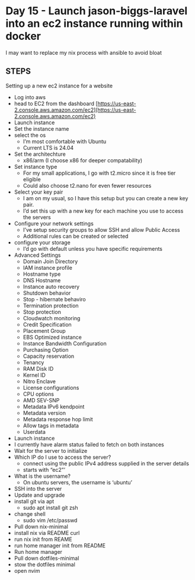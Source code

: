 # Day 15 - Launch jason-biggs-laravel into an ec2 instance running within docker

I may want to replace my nix process with ansible to avoid bloat

## STEPS
Setting up a new ec2 instance for a website
- Log into aws
- head to EC2 from the dashboard
  [https://us-east-2.console.aws.amazon.com/ec2](https://us-east-2.console.aws.amazon.com/ec2)
- Launch instance
- Set the instance name
- select the os
  - I’m most comfortable with Ubuntu
  - Current LTS is 24.04
- Set the architechture
  - x86/arm (I choose x86 for deeper compatability)
- Set instance type
  - For my small applications, I go with t2.micro since it is free tier eligible
  - Could also choose t2.nano for even fewer resources
- Select your key pair
  - I am on my usual, so I have this setup but you can create a new key pair.
  - I’d set this up with a new key for each machine you use to access the servers
- Configure your network settings
  - I’ve setup security groups to allow SSH and allow Public Access
  - Additional rules can be created or selected
- configure your storage
  - I’d go with default unless you have specific requirements
- Advanced Settings
  - Domain Join Directory
  - IAM instance profile
  - Hostname type
  - DNS Hostname
  - Instance auto recovery
  - Shutdown behavior
  - Stop - hibernate behaviro
  - Termination protection
  - Stop protection
  - Cloudwatch monitoring
  - Credit Specification
  - Placement Group
  - EBS Optimized instance
  - Instance Bandwidth Configuration
  - Purchasing Option
  - Capacity reservation
  - Tenancy
  - RAM Disk ID
  - Kernel ID
  - Nitro Enclave
  - License configurations
  - CPU options
  - AMD SEV-SNP
  - Metadata IPv6 kendpoint
  - Metadata version
  - Metadata response hop limit
  - Allow tags in metadata
  - Userdata
- Launch instance
- I currently have alarm status failed to fetch on both instances
- Wait for the server to initialize
- Which IP do I use to access the server?
  - connect using the public IPv4 address supplied in the server details
  - starts with “ec2”’
- What is the username?
  - On ubuntu servers, the username is ‘ubuntu’
- SSH into the server
- Update and upgrade
- install git via apt
  - sudo apt install git zsh
- change shell
  - sudo vim /etc/passwd
- Pull down nix-minimal
- install nix via README curl
- run nix init from REAME
- run home manager init from README
- Run home manager
- Pull down dotfiles-minimal
- stow the dotfiles minimal
- open nvim
